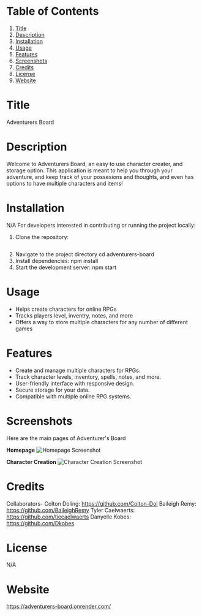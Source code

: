 # Table of Contents
1. [Title](#title)
2. [Description](#description)
3. [Installation](#installation)
4. [Usage](#usage)
5. [Features](#features)
6. [Screenshots](#screenshots)
7. [Credits](#credits)
8. [License](#license)
9. [Website](#website)

# Title 
Adventurers Board

# Description
Welcome to Adventurers Board, an easy to use character creater, and storage option. This application is meant to help you through your adventure, and keep track of your possesions and thoughts, and even has options to have multiple characters and items! 

# Installation 
N/A
For developers interested in contributing or running the project locally:  
1. Clone the repository:  
   ```bash
2. Navigate to the project directory
   cd adventurers-board
3. Install dependencies:
   npm install
4. Start the development server:
   npm start

# Usage
- Helps create characters for online RPGs
- Tracks players level, inventry, notes, and more
- Offers a way to store multiple characters for any number of different games

# Features  
- Create and manage multiple characters for RPGs.  
- Track character levels, inventory, spells, notes, and more.  
- User-friendly interface with responsive design.  
- Secure storage for your data.  
- Compatible with multiple online RPG systems. 

# Screenshots
Here are the main pages of Adventurer's Board

**Homepage**
![Homepage Screenshot](/client/src/assets/images/homepagescreenshot.png)

**Character Creation**
![Character Creation Screenshot](/client/src/assets/images/charactercreationscreenshot.png)

# Credits 
Collaborators- 
Colton Doling: https://github.com/Colton-Dol
Baileigh Remy: https://github.com/BaileighRemy
Tyler Caelwaerts: https://github.com/tiecaelwaerts
Danyelle Kobes: https://github.com/Dkobes

# License 
N/A

# Website
https://adventurers-board.onrender.com/

